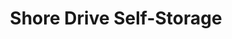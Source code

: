 ---
title: "Shore Drive Self-Storage"
url: /norfolk/shore-drive-self-storage/
shop: storage rental
---